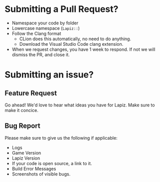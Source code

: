 # Submitting a Pull Request?

* Namespace your code by folder
* Lowercase namespace (`Lapiz::`)
* Follow the Clang format
    * CLion does this automatically, no need to do anything.
    * Download the Visual Studio Code clang extension.
* When we request changes, you have 1 week to respond. If not we will dismiss the PR, and close it.

# Submitting an issue?

## Feature Request

Go ahead! We'd love to hear what ideas you have for Lapiz. Make sure to make it concice.

## Bug Report

Please make sure to give us the following if applicable:

- Logs
- Game Version
- Lapiz Version
- If your code is open source, a link to it.
- Build Error Messages
- Screenshots of visible bugs.

